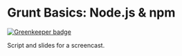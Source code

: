 # Grunt Basics: Node.js & npm

[![Greenkeeper badge](https://badges.greenkeeper.io/kahlil/grunt-tutorial-01-nodejs-npm.svg)](https://greenkeeper.io/)

Script and slides for a screencast.
